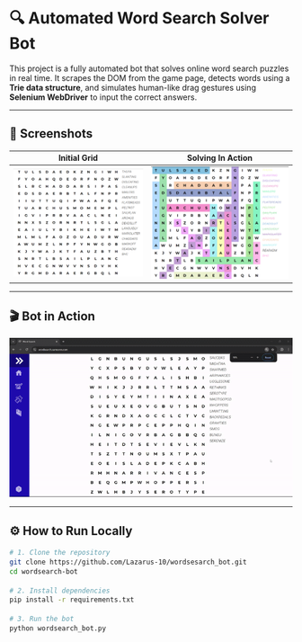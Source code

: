 # 🔍 Automated Word Search Solver Bot

This project is a fully automated bot that solves online word search puzzles in real time. It scrapes the DOM from the game page, detects words using a **Trie data structure**, and simulates human-like drag gestures using **Selenium WebDriver** to input the correct answers.

---

## 📸 Screenshots

| Initial Grid           | Solving In Action      |
|-----------------------|-----------------------|
| ![Initial Grid](assets/initialGrid.png) | ![Solving In Action](assets/solving_in_action.png) |

---

## 🎬 Bot in Action

![Bot in Action](assets/bot_in_action.gif)

---

## ⚙️ How to Run Locally

```bash
# 1. Clone the repository
git clone https://github.com/Lazarus-10/wordsesarch_bot.git
cd wordsearch-bot

# 2. Install dependencies
pip install -r requirements.txt

# 3. Run the bot
python wordsearch_bot.py 
```